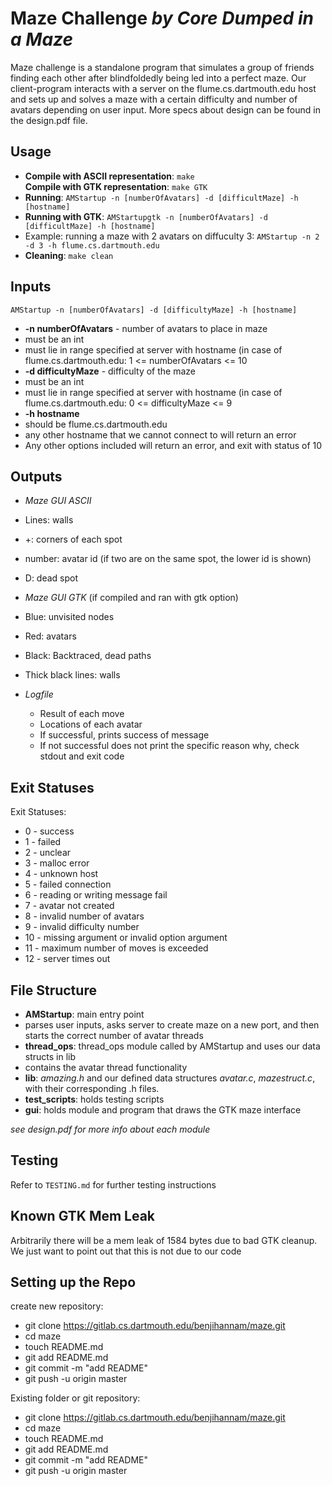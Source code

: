 # Maze Challenge *by Core Dumped in a Maze* 

Maze challenge is a standalone program that simulates a group of friends
finding each other after blindfoldedly being led into a perfect maze. Our client-program 
interacts with a server on the flume.cs.dartmouth.edu host and sets up and solves a maze 
with a certain difficulty and number of avatars depending on user input. More
specs about design can be found in the design.pdf file. 

## Usage 
* **Compile with ASCII representation**: `make`    
  **Compile with GTK representation**: `make GTK`
* **Running**: `AMStartup -n [numberOfAvatars] -d [difficultMaze] -h [hostname] `
* **Running with GTK**: `AMStartupgtk -n [numberOfAvatars] -d [difficultMaze] -h [hostname] `
* Example: running a maze with 2 avatars on diffuculty 3: `AMStartup -n 2 -d 3 -h flume.cs.dartmouth.edu`   
* **Cleaning**:  `make clean`


## Inputs 
`AMStartup -n [numberOfAvatars] -d [difficultyMaze] -h [hostname] `    

* **-n numberOfAvatars** - number of avatars to place in maze
 * must be an int
 * must lie in range specified at server with hostname (in case of flume.cs.dartmouth.edu: 1 <= numberOfAvatars <= 10
* **-d difficultyMaze** - difficulty of the maze
 * must be an int 
 * must lie in range specified at server with hostname (in case of flume.cs.dartmouth.edu: 0 <= difficultyMaze <= 9
* **-h hostname**
 * should be flume.cs.dartmouth.edu
 * any other hostname that we cannot connect to will return an error 
* Any other options included will return an error, and exit with status of 10 

## Outputs 
* *Maze GUI ASCII* 
 * Lines: walls 
 * +: corners of each spot 
 * number: avatar id (if two are on the same spot, the lower id is shown)
 * D: dead spot 
 

* *Maze GUI GTK* (if compiled and ran with gtk option)  
 * Blue: unvisited nodes 
 * Red: avatars 
 * Black: Backtraced, dead paths 
 * Thick black lines: walls

* *Logfile*
  * Result of each move 
  * Locations of each avatar 
  * If successful, prints success of message
  * If not successful does not print the specific reason why, check stdout and exit code 
 
 
## Exit Statuses 
Exit Statuses:     

* 0 - success 
* 1 - failed 
* 2 - unclear 
* 3 - malloc error
* 4 - unknown host 
* 5 - failed connection 
* 6 - reading or writing message fail 
* 7 - avatar not created 
* 8 - invalid number of avatars 
* 9 - invalid difficulty number 
* 10 - missing argument or invalid option argument
* 11 - maximum number of moves is exceeded
* 12 - server times out 


## File Structure
* **AMStartup**: main entry point
 * parses user inputs, asks server to create maze on a new port, and then starts the correct number of avatar threads 
* **thread_ops**: thread_ops module called by AMStartup and uses our data structs in lib
 * contains the avatar thread functionality 
* **lib**: *amazing.h* and our defined data structures *avatar.c*, *mazestruct.c*, with their corresponding .h files. 
* **test_scripts**: holds testing scripts 
* **gui**: holds module and program that draws the GTK maze interface 

*see design.pdf for more info about each module* 

## Testing 
Refer to `TESTING.md` for further testing instructions 

## Known GTK Mem Leak 
Arbitrarily there will be a mem leak of 1584 bytes due to bad GTK cleanup. We just want to point out that this is not due to our code 

## Setting up the Repo 
create new repository:

- git clone https://gitlab.cs.dartmouth.edu/benjihannam/maze.git
- cd maze
- touch README.md
- git add README.md
- git commit -m "add README"
- git push -u origin master

Existing folder or git repository:

- git clone https://gitlab.cs.dartmouth.edu/benjihannam/maze.git
- cd maze
- touch README.md
- git add README.md
- git commit -m "add README"
- git push -u origin master
